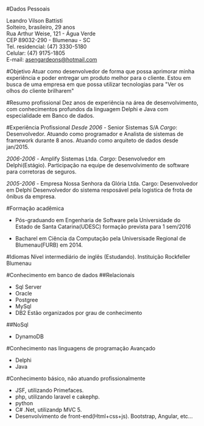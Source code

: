 #Dados Pessoais

Leandro Vilson Battisti  
Solteiro, brasileiro, 29 anos  
Rua Arthur Weise, 121 - Água Verde  
CEP 89032-290 - Blumenau - SC  
Tel. residencial: (47) 3330-5180  
Celular: (47) 9175-1805  
E-mail: asengardeons@hotmail.com  

#Objetivo
Atuar como desenvolvedor de forma que possa aprimorar minha experiência e poder entregar um produto melhor para o cliente.
Estou em busca de uma empresa em que possa utilizar tecnologias para "Ver os olhos do cliente brilharem" 

#Resumo profissional
Dez anos de experiência na área de desenvolvimento, com conhecimentos profundos da linguagem Delphi e Java com especialidade em Banco de dados.

#Experiência Profissional
*Desde 2006* - Senior Sistemas S/A
*Cargo*: Desenvolvedor. Atuando como programador e Analista de sistemas de framework durante 8 anos.
Atuando como arquiteto de dados desde jan/2015.

*2006-2006* - Amplify Sistemas Ltda.
*Cargo*: Desenvolvedor em Delphi(Estágio).
Participação na equipe de desenvolvimento  de software para corretoras de seguros.

*2005-2006* - Empresa Nossa Senhora da Glória Ltda.
Cargo: Desenvolvedor em Delphi
Desenvolvedor do sistema resposável pela logistica de frota de ônibus da empresa.

#Formação acadêmica
- Pós-graduando em Engenharia de Software pela Universidade do Estado de Santa Catarina(UDESC) formação prevista para  1 sem/2016

- Bacharel em Ciência da Computação pela Universisade Regional de Blumenau(FURB) em 2014.


#Idiomas
Nível intermediário de inglês (Estudando). Instituição Rockfeller Blumenau

#Conhecimento em banco de dados
##Relacionais
- Sql Server
- Oracle
- Postgree
- MySql
- DB2
Estão organizados por grau de conhecimento

##NoSql
- DynamoDB

#Conhecimento nas linguagens de programação 
Avançado
- Delphi
- Java

#Conhecimento básico, não atuando profissionalmente
- JSF, utilizando Primefaces.
- php, utilizando laravel e cakephp.
- python
- C# .Net, utilizandp MVC 5.
- Desenvolvimento de front-end(Html+css+js). Bootstrap, Angular, etc...
